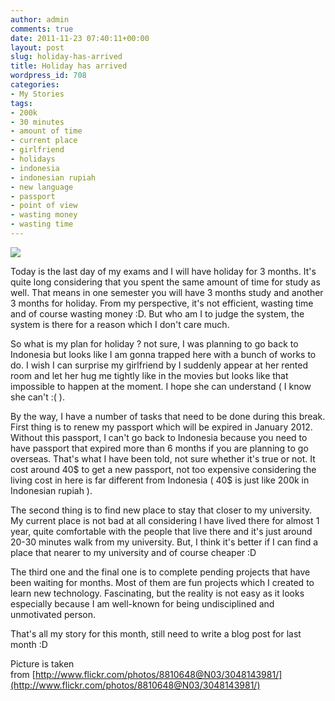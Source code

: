 ```yaml
---
author: admin
comments: true
date: 2011-11-23 07:40:11+00:00
layout: post
slug: holiday-has-arrived
title: Holiday has arrived
wordpress_id: 708
categories:
- My Stories
tags:
- 200k
- 30 minutes
- amount of time
- current place
- girlfriend
- holidays
- indonesia
- indonesian rupiah
- new language
- passport
- point of view
- wasting money
- wasting time
---
```


[![](http://blog.rudylee.com/wp-content/uploads/2011/11/3048143981_e990820985_z1.jpg)](http://blog.rudylee.com/wp-content/uploads/2011/11/3048143981_e990820985_z1.jpg)


Today is the last day of my exams and I will have holiday for 3 months. It's quite long considering that you spent the same amount of time for study as well. That means in one semester you will have 3 months study and another 3 months for holiday. From my perspective, it's not efficient, wasting time and of course wasting money :D. But who am I to judge the system, the system is there for a reason which I don't care much.

So what is my plan for holiday ? not sure, I was planning to go back to Indonesia but looks like I am gonna trapped here with a bunch of works to do. I wish I can surprise my girlfriend by I suddenly appear at her rented room and let her hug me tightly like in the movies but looks like that impossible to happen at the moment. I hope she can understand ( I know she can't :( ).

By the way, I have a number of tasks that need to be done during this break. First thing is to renew my passport which will be expired in January 2012. Without this passport, I can't go back to Indonesia because you need to have passport that expired more than 6 months if you are planning to go overseas. That's what I have been told, not sure whether it's true or not. It cost around 40$ to get a new passport, not too expensive considering the living cost in here is far different from Indonesia ( 40$ is just like 200k in Indonesian rupiah ).

The second thing is to find new place to stay that closer to my university. My current place is not bad at all considering I have lived there for almost 1 year, quite comfortable with the people that live there and it's just around 20-30 minutes walk from my university. But, I think it's better if I can find a place that nearer to my university and of course cheaper :D

The third one and the final one is to complete pending projects that have been waiting for months. Most of them are fun projects which I created to learn new technology. Fascinating, but the reality is not easy as it looks especially because I am well-known for being undisciplined and unmotivated person.

That's all my story for this month, still need to write a blog post for last month :D

Picture is taken from [http://www.flickr.com/photos/8810648@N03/3048143981/](http://www.flickr.com/photos/8810648@N03/3048143981/)
